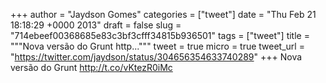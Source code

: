 
+++
author = "Jaydson Gomes"
categories = ["tweet"]
date = "Thu Feb 21 18:18:29 +0000 2013"
draft = false
slug = "714ebeef00368685e83c3bf3cfff34815b936501"
tags = ["tweet"]
title = """Nova versão do Grunt http..."""
tweet = true
micro = true
tweet_url = "https://twitter.com/jaydson/status/304656354633740289"
+++
Nova versão do Grunt http://t.co/vKtezR0iMc
